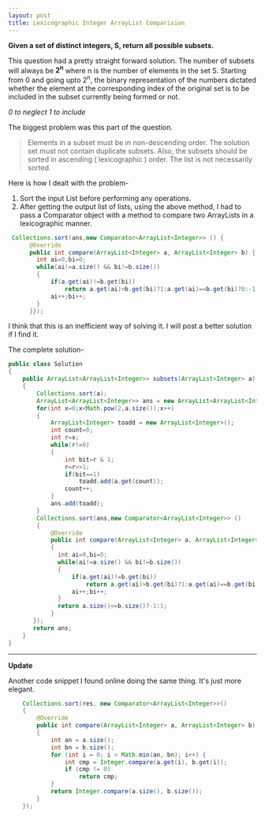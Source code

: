 ```yaml
---
layout: post
title: Lexicographic Integer ArrayList Comparision
---
```

__Given a set of distinct integers, S, return all possible subsets.__

This question had a pretty straight forward solution. The number of subsets will always be __2<sup>n</sup>__ where n is the number of elements in the set S.
Starting from 0 and going upto 2<sup>n</sup>, the binary representation of the numbers dictated whether the element at the corresponding index of the original set is to be included in the subset currently being formed or not.

_0 to neglect_
_1 to include_

The biggest problem was this part of the question.

>Elements in a subset must be in non-descending order.
>The solution set must not contain duplicate subsets.
>Also, the subsets should be sorted in ascending ( lexicographic ) order.
>The list is not necessarily sorted.

Here is how I dealt with the problem-
1. Sort the input List before performing any operations.
2. After getting the output list of lists, using the above method, I had to pass a Comparator object with a method to compare two ArrayLists in a lexicographic manner.

``` Java
 Collections.sort(ans,new Comparator<ArrayList<Integer>> () {
      @Override
      public int compare(ArrayList<Integer> a, ArrayList<Integer> b) {
        int ai=0,bi=0;
        while(ai!=a.size() && bi!=b.size())
        {
            if(a.get(ai)!=b.get(bi))
                return a.get(ai)>b.get(bi)?1:a.get(ai)==b.get(bi)?0:-1;
            ai++;bi++;
        }
      }});
```
I think that this is an inefficient way of solving it. I will post a better solution if I find it.

The complete solution-

``` Java
public class Solution 
{
	public ArrayList<ArrayList<Integer>> subsets(ArrayList<Integer> a)
	{
	    Collections.sort(a);
	    ArrayList<ArrayList<Integer>> ans = new ArrayList<ArrayList<Integer>>();
	    for(int x=0;x<Math.pow(2,a.size());x++)
	    {
	        ArrayList<Integer> toadd = new ArrayList<Integer>();
	        int count=0;
	        int r=x;
	        while(r!=0)
	        {
	            int bit=r & 1;
	            r=r>>1;
	            if(bit==1)
	                toadd.add(a.get(count));
	            count++;
	        }
	        ans.add(toadd);
	    }
	    Collections.sort(ans,new Comparator<ArrayList<Integer>> () 
	    {
	        @Override
	        public int compare(ArrayList<Integer> a, ArrayList<Integer> b) 
	        {
	          int ai=0,bi=0;
	          while(ai!=a.size() && bi!=b.size())
	          {
	              if(a.get(ai)!=b.get(bi))
	                  return a.get(ai)>b.get(bi)?1:a.get(ai)==b.get(bi)?0:-1;
	              ai++;bi++;
	          }
	          return a.size()<=b.size()?-1:1;
	        }
	   });
	   return ans;
	}	
}
```
---
__Update__

Another code snippet I found online doing the same thing. It's just more elegant.
``` Java
    Collections.sort(res, new Comparator<ArrayList<Integer>>() 
    {
        @Override
        public int compare(ArrayList<Integer> a, ArrayList<Integer> b) 
        {
            int an = a.size();
            int bn = b.size();
            for (int i = 0; i < Math.min(an, bn); i++) {
                int cmp = Integer.compare(a.get(i), b.get(i));
                if (cmp != 0)
                    return cmp;
            }
            return Integer.compare(a.size(), b.size());
        }
    });
```
